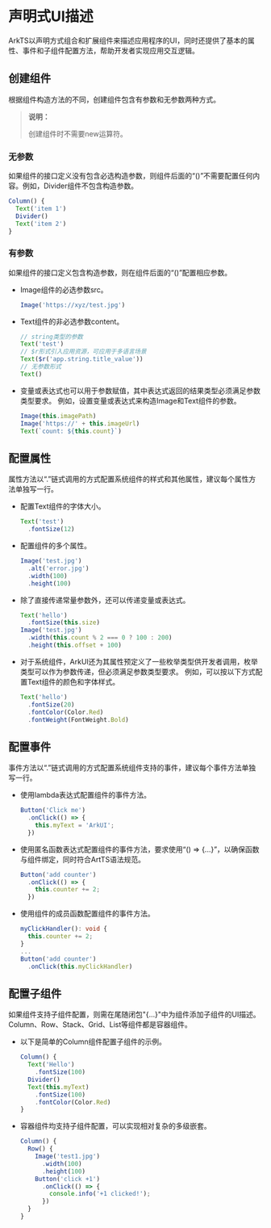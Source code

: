 # 声明式UI描述


ArkTS以声明方式组合和扩展组件来描述应用程序的UI，同时还提供了基本的属性、事件和子组件配置方法，帮助开发者实现应用交互逻辑。


## 创建组件

根据组件构造方法的不同，创建组件包含有参数和无参数两种方式。

>  **说明：**
>
>  创建组件时不需要new运算符。


### 无参数

如果组件的接口定义没有包含必选构造参数，则组件后面的“()”不需要配置任何内容。例如，Divider组件不包含构造参数。


```ts
Column() {
  Text('item 1')
  Divider()
  Text('item 2')
}
```


### 有参数

如果组件的接口定义包含构造参数，则在组件后面的“()”配置相应参数。

- Image组件的必选参数src。

  ```ts
  Image('https://xyz/test.jpg')
  ```


- Text组件的非必选参数content。

  ```ts
  // string类型的参数
  Text('test')
  // $r形式引入应用资源，可应用于多语言场景
  Text($r('app.string.title_value'))
  // 无参数形式
  Text()
  ```


- 变量或表达式也可以用于参数赋值，其中表达式返回的结果类型必须满足参数类型要求。
    例如，设置变量或表达式来构造Image和Text组件的参数。

    ```ts
    Image(this.imagePath)
    Image('https://' + this.imageUrl)
    Text(`count: ${this.count}`)
    ```


## 配置属性

属性方法以“.”链式调用的方式配置系统组件的样式和其他属性，建议每个属性方法单独写一行。


- 配置Text组件的字体大小。

  ```ts
  Text('test')
    .fontSize(12)
  ```

- 配置组件的多个属性。

  ```ts
  Image('test.jpg')
    .alt('error.jpg')    
    .width(100)    
    .height(100)
  ```

- 除了直接传递常量参数外，还可以传递变量或表达式。

  ```ts
  Text('hello')
    .fontSize(this.size)
  Image('test.jpg')
    .width(this.count % 2 === 0 ? 100 : 200)    
    .height(this.offset + 100)
  ```

- 对于系统组件，ArkUI还为其属性预定义了一些枚举类型供开发者调用，枚举类型可以作为参数传递，但必须满足参数类型要求。
  例如，可以按以下方式配置Text组件的颜色和字体样式。

  ```ts
  Text('hello')
    .fontSize(20)
    .fontColor(Color.Red)
    .fontWeight(FontWeight.Bold)
  ```


## 配置事件

事件方法以“.”链式调用的方式配置系统组件支持的事件，建议每个事件方法单独写一行。


- 使用lambda表达式配置组件的事件方法。

  ```ts
  Button('Click me')
    .onClick(() => {
      this.myText = 'ArkUI';
    })
  ```

- 使用匿名函数表达式配置组件的事件方法，要求使用“() => {...}”，以确保函数与组件绑定，同时符合ArtTS语法规范。

  ```ts
  Button('add counter')
    .onClick(() => {
      this.counter += 2;
    })
  ```

- 使用组件的成员函数配置组件的事件方法。

  ```ts
  myClickHandler(): void {
    this.counter += 2;
  }
  ...
  Button('add counter')
    .onClick(this.myClickHandler)
  ```


## 配置子组件

如果组件支持子组件配置，则需在尾随闭包"{...}"中为组件添加子组件的UI描述。Column、Row、Stack、Grid、List等组件都是容器组件。


- 以下是简单的Column组件配置子组件的示例。

  ```ts
  Column() {
    Text('Hello')
      .fontSize(100)
    Divider()
    Text(this.myText)
      .fontSize(100)
      .fontColor(Color.Red)
  }
  ```

- 容器组件均支持子组件配置，可以实现相对复杂的多级嵌套。

  ```ts
  Column() {
    Row() {
      Image('test1.jpg')
        .width(100)
        .height(100)
      Button('click +1')
        .onClick(() => {
          console.info('+1 clicked!');
        })
    }
  }
  ```
